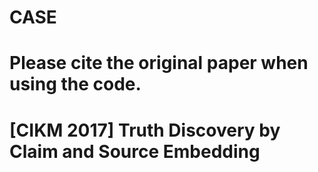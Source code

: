 # CASE
# Please cite the original paper when using the code.
# [CIKM 2017] Truth Discovery by Claim and Source Embedding
